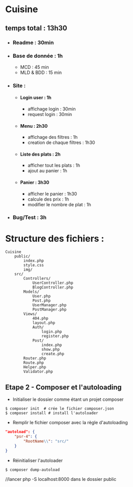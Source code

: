 # Cuisine

## temps total : 13h30

- ### Readme : 30min

- ### Base de donnée : 1h
  - MCD : 45 min
  - MLD & BDD : 15 min

- ### Site : 

  - #### Login user : 1h
    - affichage login : 30min
    - request login : 30min

  - #### Menu : 2h30
    - affichage des filtres : 1h
    - creation de chaque filtres : 1h30

  - #### Liste des plats : 2h
    - afficher tout les plats : 1h
    - ajout au panier : 1h

  - #### Panier : 3h30
    - afficher le panier : 1h30
    - calcule des prix : 1h
    - modifier le nombre de plat : 1h

- ### Bug/Test : 3h

# Structure des fichiers :

```
Cuisine
    public/
        index.php
        style.css
        img/
    src/
        Controllers/
            UserController.php
            BlogController.php
        Models/
            User.php
            Post.php
            UserManager.php
            PostManager.php
        Views/
            404.php
            layout.php
            Auth/
                login.php
                register.php
            Post/
                index.php
                show.php
                create.php
        Router.php
        Route.php
        Helper.php
        Validator.php
```

## Etape 2 - Composer et l'autoloading

- Initialiser le dossier comme étant un projet composer

```shell
$ composer init  # crée le fichier composer.json
$ composer install # install l'autoloader
```

- Remplir le fichier composer avec la règle d'autoloading

```json
"autoload": {
    "psr-4": {
        "RootName\\": "src/"
    }
}
```

- Réinitialiser l'autoloader

```shell
$ composer dump-autoload
```

//lancer php -S localhost:8000 dans le dossier public
